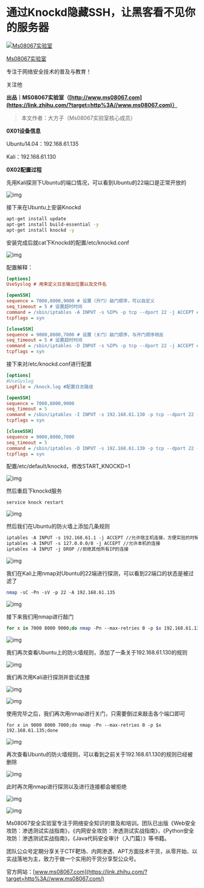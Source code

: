 # 通过Knockd隐藏SSH，让黑客看不见你的服务器

[![Ms08067实验室](https://pic2.zhimg.com/v2-ea89d753c7058fab69b8d103fd1be7d0_xs.jpg?source=172ae18b)](https://www.zhihu.com/people/ms08067)

[Ms08067实验室](https://www.zhihu.com/people/ms08067)

专注于网络安全技术的普及与教育！

关注他

**出品｜MS08067实验室（[http://www.ms08067.com](https://link.zhihu.com/?target=http%3A//www.ms08067.com)）**

> 本文作者：大方子（Ms08067实验室核心成员）



**0X01设备信息**

Ubuntu14.04：192.168.61.135

Kali：192.168.61.130



**0X02配置过程**

先用Kali探测下Ubuntu的端口情况，可以看到Ubuntu的22端口是正常开放的

![img](https://pic4.zhimg.com/80/v2-e0c0385b07ea180e978d4b5317108257_1440w.jpg)

接下来在Ubuntu上安装Knockd

``` bash
apt-get install update
apt-get install build-essential -y
apt-get install knockd -y
```

安装完成后就cat下Knockd的配置/etc/knockd.conf

![img](https://pic3.zhimg.com/80/v2-c1aa6f601f57e333b6bf7485a657c536_1440w.jpg)

配置解释：

``` ini
[options]
UseSyslog # 用来定义日志输出位置以及文件名

[openSSH]
sequence = 7000,8000,9000 # 设置（开门）敲门顺序，可以自定义
seq_timeout = 5 # 设置超时时间
command = /sbin/iptables ‐A INPUT ‐s %IP% ‐p tcp ‐‐dport 22 ‐j ACCEPT # 开门成功后添加防火墙规则命令（打开SSH端口）
tcpflags = syn

[closeSSH]
sequence = 9000,8000,7000 # 设置（关门）敲门顺序，与开门顺序相反
seq_timeout = 5 # 设置超时时间
command = /sbin/iptables ‐D INPUT ‐s %IP% ‐p tcp ‐‐dport 22 ‐j ACCEPT # 关门成功后删除之前添加的防火墙规则（关闭SSH端口）
tcpflags = syn
```

接下来对/etc/knockd.conf进行配置

``` ini
[options]
#UseSyslog
LogFile = /knock.log #配置日志路径

[openSSH]
sequence = 7000,8000,9000
seq_timeout = 5
command = /sbin/iptables ‐I INPUT ‐s 192.168.61.130 ‐p tcp ‐‐dport 22 ‐j ACCEPT # 这里把A改成I,让knockd插入的规则能够优先生效
tcpflags = syn

[closeSSH]
sequence = 9000,8000,7000
seq_timeout = 5
command = /sbin/iptables ‐D INPUT ‐s 192.168.61.130 ‐p tcp ‐‐dport 22 ‐j ACCEPT
tcpflags = syn
```

配置/etc/default/knockd，修改START_KNOCKD=1

![img](https://pic2.zhimg.com/80/v2-c5eff54e5ba2b378120a634c2c070381_1440w.jpg)

然后重启下knockd服务

`service knock restart`

![img](https://pic3.zhimg.com/80/v2-e59ad74f3e241f5dffbdc4296a3df652_1440w.png)

然后我们在Ubuntu的防火墙上添加几条规则

``` bash
iptables ‐A INPUT ‐s 192.168.61.1 ‐j ACCEPT //允许宿主机连接，方便实验的时候可以用SSH进行连接
iptables ‐A INPUT ‐s 127.0.0.0/8 ‐j ACCEPT //允许本机的连接
iptables ‐A INPUT ‐j DROP //拒绝其他所有IP的连接
```

![img](https://pic1.zhimg.com/80/v2-8d9ee185d3417e4c53ea216fd9167308_1440w.jpg)

我们在Kali上用nmap对Ubuntu的22端进行探测，可以看到22端口的状态是被过滤了

``` bash
nmap ‐sC ‐Pn ‐sV ‐p 22 ‐A 192.168.61.135
```

![img](https://pic1.zhimg.com/80/v2-139c83335012765ae8d5b3acf2c57b10_1440w.jpg)

接下来我们用nmap进行敲门

``` bash
for x in 7000 8000 9000;do nmap ‐Pn ‐‐max‐retries 0 ‐p $x 192.168.61.135;done
```

![img](https://pic3.zhimg.com/80/v2-8837a8e2d8f11e8c3dae076cea5fd4a2_1440w.jpg)

我们再次查看Ubuntu上的防火墙规则，添加了一条关于192.168.61.130的规则

![img](https://pic4.zhimg.com/80/v2-a6678940b4ace61b8234c24a02eadf6f_1440w.jpg)

我们再次用Kali进行探测并尝试连接

![img](https://pic1.zhimg.com/80/v2-8d8eba5e5b3b7b8c71b3be6e58c21c54_1440w.jpg)

![img](https://pic3.zhimg.com/80/v2-2220702269847e2cba512dd8013cf0da_1440w.jpg)

使用完毕之后，我们再次用nmap进行关门，只需要倒过来敲击各个端口即可

```text
for x in 9000 8000 7000;do nmap ‐Pn ‐‐max‐retries 0 ‐p $x 192.168.61.135;done
```

![img](https://pic4.zhimg.com/80/v2-c9596dee56810cceeedc62ebd64e44df_1440w.jpg)

再次查看Ubuntu的防火墙规则，可以看到之前关于192.168.61.130的规则已经被删除

![img](https://pic4.zhimg.com/80/v2-4667235b96a0b4a97746bb38997719c7_1440w.jpg)

此时再次用nmap进行探测以及进行连接都会被拒绝

![img](https://pic4.zhimg.com/80/v2-26d0d5a1f3e02bd2f503bb5417553d3f_1440w.jpg)

![img](https://pic4.zhimg.com/80/v2-97e5d3771de87a65384d82e0cce7e6f7_1440w.jpg)




Ms08067安全实验室专注于网络安全知识的普及和培训。团队已出版《Web安全攻防：渗透测试实战指南》，《内网安全攻防：渗透测试实战指南》，《Python安全攻防：渗透测试实战指南》，《Java代码安全审计（入门篇）》等书籍。

团队公众号定期分享关于CTF靶场、内网渗透、APT方面技术干货，从零开始、以实战落地为主，致力于做一个实用的干货分享型公众号。

官方网站：[www.ms08067.com](https://link.zhihu.com/?target=http%3A//www.ms08067.com/)